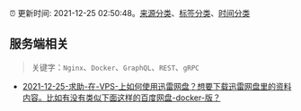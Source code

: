 :alarm_clock: 更新时间: 2021-12-25 02:50:48。[来源分类](../README.md)、[标签分类](../TAGS.md)、[时间分类](../TIMELINE.md)

## 服务端相关


> 关键字：`Nginx`、`Docker`、`GraphQL`、`REST`、`gRPC`



- [2021-12-25-求助-在-VPS-上如何使用迅雷网盘？想要下载迅雷网盘里的资料内容。比如有没有类似下面这样的百度网盘-docker-版？](https://www.v2ex.com/t/824354) 